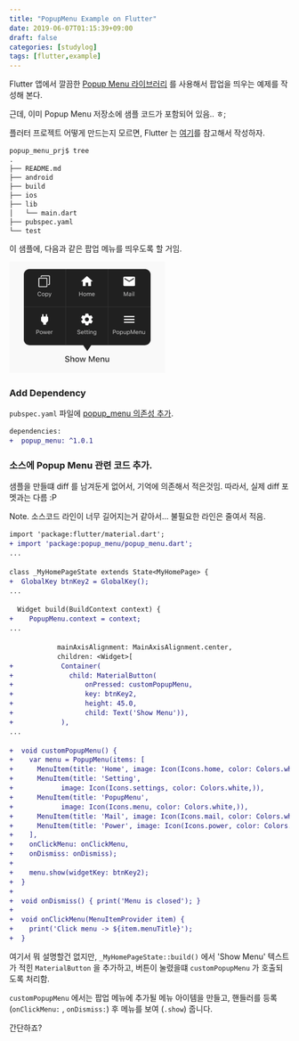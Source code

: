 ```yaml
---
title: "PopupMenu Example on Flutter"
date: 2019-06-07T01:15:39+09:00
draft: false
categories: [studylog]
tags: [flutter,example]
---
```


Flutter 앱에서 깔끔한 [Popup Menu 라이브러리](https://github.com/chinabrant/popup_menu) 를 사용해서 팝업을 띄우는 예제를 작성해 본다.

근데, 이미 Popup Menu 저장소에 샘플 코드가 포함되어 있음.. ㅎ;

<!--more-->

플러터 프로젝트 어떻게 만드는지 모르면, Flutter 는 [여기](https://flutter.dev/docs/get-started/test-drive#create-app)를 참고해서 작성하자.

``` shell
popup_menu_prj$ tree
.
├── README.md
├── android
├── build
├── ios
├── lib
│   └── main.dart
├── pubspec.yaml
└── test
```

이 샘플에, 다음과 같은 팝업 메뉴를 띄우도록 할 거임.

<img class="special-img-class" src="/posts/resources/_gen/images/588e3baa-cb10-4eea-809f-1a634b5f0ae5.png" alt="Popup Menu" style="height:200px"/>


### Add Dependency

`pubspec.yaml` 파일에 [popup_menu 의존성 추가](https://pub.dev/packages/popup_menu#-installing-tab-).

```diff
dependencies:
+  popup_menu: ^1.0.1
```

### 소스에 Popup Menu 관련 코드 추가.
샘플을 만들떄 diff 를 남겨둔게 없어서, 기억에 의존해서 적은것임.
따라서, 실제 diff 포멧과는 다름 :P

Note. 소스코드 라인이 너무 길어지는거 같아서... 불필요한 라인은 줄여서 적음.

```diff
import 'package:flutter/material.dart';
+ import 'package:popup_menu/popup_menu.dart';
...

class _MyHomePageState extends State<MyHomePage> {
+  GlobalKey btnKey2 = GlobalKey();
...

  Widget build(BuildContext context) {
+    PopupMenu.context = context;
...

            mainAxisAlignment: MainAxisAlignment.center,
            children: <Widget>[
+            Container(
+              child: MaterialButton(
+                  onPressed: customPopupMenu,
+                  key: btnKey2,
+                  height: 45.0,
+                  child: Text('Show Menu')),
+            ),
...

+  void customPopupMenu() {
+    var menu = PopupMenu(items: [
+      MenuItem(title: 'Home', image: Icon(Icons.home, color: Colors.white,)),
+      MenuItem(title: 'Setting',
+            image: Icon(Icons.settings, color: Colors.white,)),
+      MenuItem(title: 'PopupMenu',
+            image: Icon(Icons.menu, color: Colors.white,)),
+      MenuItem(title: 'Mail', image: Icon(Icons.mail, color: Colors.white,)),
+      MenuItem(title: 'Power', image: Icon(Icons.power, color: Colors.white,)),
+    ],
+    onClickMenu: onClickMenu,
+    onDismiss: onDismiss);
+
+    menu.show(widgetKey: btnKey2);
+  }
+
+  void onDismiss() { print('Menu is closed'); }
+
+  void onClickMenu(MenuItemProvider item) {
+    print('Click menu -> ${item.menuTitle}');
+  }
```

여기서 뭐 설명할건 없지만, `_MyHomePageState::build()` 에서 'Show Menu' 텍스트가 적힌 `MaterialButton` 을 추가하고, 버튼이 눌렸을떄 `customPopupMenu` 가 호출되도록 처리함.

`customPopupMenu` 에서는 팝업 메뉴에 추가될 메뉴 아이템을 만들고, 핸들러를 등록 (`onClickMenu:` , `onDismiss:`) 후 메뉴를 보여 (`.show`) 줍니다.

간단하죠?
